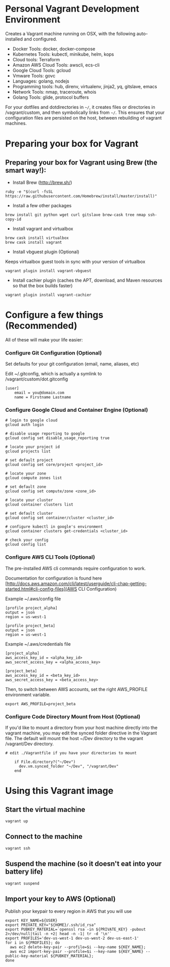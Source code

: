 # Personal Vagrant Development Environment

Creates a Vagrant machine running on OSX, with the following auto-installed and configured.

* Docker Tools: docker, docker-compose
* Kubernetes Tools: kubectl, minikube, helm, kops
* Cloud tools: Terraform
* Amazon AWS Cloud Tools: awscli, ecs-cli
* Google Cloud Tools: gcloud
* Vmware Tools: govc
* Languages: golang, nodejs
* Programming tools: hub, direnv, virtualenv, jinja2, yq, gitslave, emacs
* Network Tools: nmap, traceroute, whois
* Golang Tools: glide, protocol buffers

For your dotfiles and dotdirectories in `~/`, it creates files or directories
in /vagrant/custom, and then symbolically links from `~/`.  This ensures that
your configuration files are persisted on the host, between rebuilding of
vagrant machines.

# Preparing your box for Vagrant

## Preparing your box for Vagrant using Brew (the smart way!):

* Install Brew (http://brew.sh/)

```
ruby -e "$(curl -fsSL https://raw.githubusercontent.com/Homebrew/install/master/install)"
```

* Install a few other packages

```
brew install git python wget curl gitslave brew-cask tree nmap ssh-copy-id
```

* Install vagrant and virtualbox

```
brew cask install virtualbox
brew cask install vagrant
```

* Install vbguest plugin (Optional)

Keeps virtualbox guest tools in sync with your version of virtualbox

```
vagrant plugin install vagrant-vbguest
```

* Install cachier plugin (caches the APT, download, and Maven resources so that the box builds faster)

```
vagrant plugin install vagrant-cachier
```

# Configure a few things (Recommended)

All of these will make your life easier:

### Configure Git Configuration (Optional)

Set defaults for your git configuration (email, name, aliases, etc)

Edit ~/.gitconfig, which is actually a symlink to /vagrant/custom/dot.gitconfig

```
[user]
	email = you@domain.com
	name = Firstname Lastname
```

### Configure Google Cloud and Container Engine (Optional)

```
# login to google cloud
gcloud auth login

# disable usage reporting to google
gcloud config set disable_usage_reporting true

# locate your project id
gcloud projects list

# set default project
gcloud config set core/project <project_id>

# locate your zone
gcloud compute zones list

# set default zone
gcloud config set compute/zone <zone_id>

# locate your cluster
gcloud container clusters list

# set default cluster
gcloud config set container/cluster <cluster_id>

# configure kubectl in google's environment
gcloud container clusters get-credentials <cluster_id>

# check your config
gcloud config list
```

### Configure AWS CLI Tools (Optional)

The pre-installed AWS cli commands require configuration to work.

Documentation for configuration is found here
[http://docs.aws.amazon.com/cli/latest/userguide/cli-chap-getting-started.html#cli-config-files](AWS
CLI Configuration)


Example ~/.aws/config file
```
[profile project_alpha]
output = json
region = us-west-1

[profile project_beta]
output = json
region = us-west-1
```

Example ~/.aws/credentials file
```
[project_alpha]
aws_access_key_id = <alpha_key_id>
aws_secret_access_key = <alpha_access_key>

[project_beta]
aws_access_key_id = <beta_key_id>
aws_secret_access_key = <beta_access_key>
```

Then, to switch between AWS accounts, set the right AWS_PROFILE environment variable.

```
export AWS_PROFILE=project_beta
```

### Configure Code Directory Mount from Host (Optional)

If you'd like to mount a directory from your host machine directly into the
vagrant machine, you may edit the synced folder directive in the Vagrant file.
The default will mount the host ~/Dev directory to the vagrant /vagrant/Dev directory.

```
# edit ./Vagrantfile if you have your directories to mount

    if File.directory?("~/Dev")
      dev.vm.synced_folder "~/Dev", "/vagrant/Dev"
    end
```


# Using this Vagrant image

## Start the virtual machine

```vagrant up```

## Connect to the machine

```vagrant ssh```

## Suspend the machine (so it doesn't eat into your battery life)

```vagrant suspend```

## Import your key to AWS (Optional)

Publish your keypair to every region in AWS that you will use

```
export KEY_NAME=${USER}
export PRIVATE_KEY="${HOME}/.ssh/id_rsa"
export PUBKEY_MATERIAL=`openssl rsa -in ${PRIVATE_KEY} -pubout 2>/dev/null|tail -n +2| head -n -1| tr -d '\n'`
export PROFILES='dev-us-west-1 dev-us-west-2 dev-us-east-1'
for i in ${PROFILES}; do
  aws ec2 delete-key-pair --profile=$i --key-name ${KEY_NAME};
  aws ec2 import-key-pair --profile=$i --key-name ${KEY_NAME} --public-key-material ${PUBKEY_MATERIAL};
done
```





